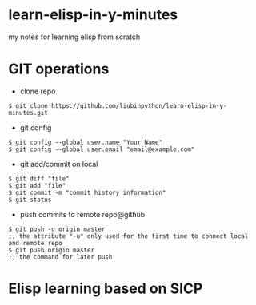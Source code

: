 # learn-elisp-in-y-minutes
my notes for learning elisp from scratch

# GIT operations
- clone repo

```
$ git clone https://github.com/liubinpython/learn-elisp-in-y-minutes.git
```

- git config

```
$ git config --global user.name "Your Name"
$ git config --global user.email "email@example.com"
```

- git add/commit on local

```
$ git diff "file"
$ git add "file"
$ git commit -m "commit history information"
$ git status
```

- push commits to remote repo@github

```
$ git push -u origin master
;; the attribute "-u" only used for the first time to connect local and remote repo
$ git push origin master
;; the command for later push
```

# Elisp learning based on SICP




